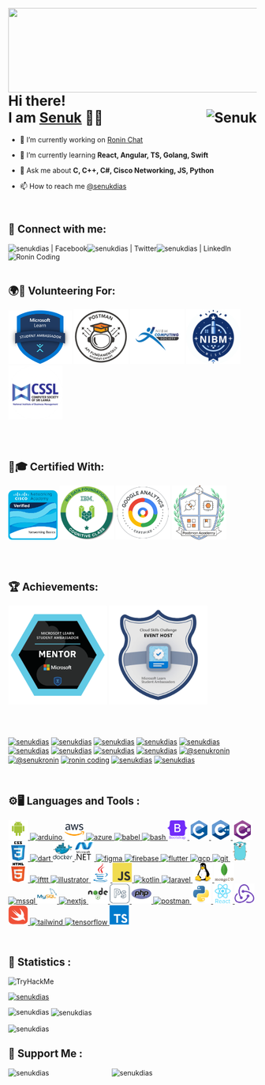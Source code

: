 <img align="right" width="823" height="171"  src="banner.png" /> </br> </br>

# Hi there!</br> I am [Senuk][instagram] 👋💗 <img align="right" src="https://komarev.com/ghpvc/?username=senukdias" alt="Senuk" />


- 🔭 I’m currently working on [Ronin Chat](https://github.com/SenukDias/Ronin_Chat)

- 🌱 I’m currently learning **React, Angular, TS, Golang, Swift**

- 💬 Ask me about **C, C++, C#, Cisco Networking, JS, Python**

- 📫 How to reach me [@senukdias][twitter]

<br />

## 🤝 Connect with me:

[<img align="left" alt="senukdias | Facebook" src="https://img.shields.io/badge/Facebook-1877F2?style=for-the-badge&logo=facebook&logoColor=white" />][facebook]
[<img align="left" alt="senukdias | Twitter" src="https://img.shields.io/badge/Twitter-1DA1F2?style=for-the-badge&logo=twitter&logoColor=white" />][twitter]
[<img align="left" alt="senukdias | LinkedIn" src="https://img.shields.io/badge/LinkedIn-0077B5?style=for-the-badge&logo=linkedin&logoColor=white" />][linkedin]
[<img align="left" alt="Ronin Coding" src="https://img.shields.io/badge/YouTube-FF0000?style=for-the-badge&logo=youtube&logoColor=white" />][Youtube]

<br /><br /><br />
## 🌍🫶 Volunteering For:

<a href="https://mvp.microsoft.com/en-US/studentambassadors/profile/3e0a0280-22f7-4d52-875c-0059e287fb9c"><img src="Volunteering/MSLearn_SA.png" height="108" width="129"></img></a>
<a href="https://api.badgr.io/public/assertions/I7EIImg8T7mKghsWeewnLA"><img src="Certification/Postman_API_Fundamentals_Student_Expert.png" height="110" width="110"></img></a>
<a href="https://fb.com/senukdias"><img src="Volunteering/nibm_cs.png" height="110" width="110"></img></a>
<a href="https://fb.com/senukdias"><img src="Volunteering/mlsc.png" height="110" width="110"></img></a>
<a href="https://fb.com/senukdias"><img src="Volunteering/cssl.png" height="110" width="110" ></img></a>


<br /><br />
## 🔖🎓 Certified With:

<a href="https://www.credly.com/badges/1529f8a1-7606-4919-9517-7d1cb9cecba7/public_url"><img src="Certification/networking-basics.png" height="100" width="100"></img></a>
<a href="https://www.credly.com/badges/ce950faa-feb9-46a2-920f-e0821ad14569/public_url"><img src="Certification/big-data-foundations-level-1.png" height="110" width="110"></img></a>
<a href="https://skillshop.credential.net/72081c87-ba4a-4c56-97f3-a1ceac5d6935#gs.ag836o"><img src="Certification/google-analytics.png" height="110" width="110"></img></a>
<a href="http://verify.skilljar.com/c/wikhgzcehtj9"><img src="Certification/PostmanAcademyShield.png" height="110" width="110"></img></a>

<br /><br />

## 🏆 Achievements:

<a href="https://www.credly.com/badges/50fab7fb-2077-4ec7-9747-1794bee4e154/public_url"><img src="Achievement/MLSA-mentor.png" height="200" width="200"></img></a>
<a href="https://www.credly.com/badges/4d14aef6-323b-4f1a-abdc-34f0c5dcefeb/public_url"><img src="Achievement/event-host.png" height="200" width="200"></img></a>

<br /><br />

<p align="left">
<a href="https://codepen.io/senukdias" target="blank"><img align="center" src="https://raw.githubusercontent.com/rahuldkjain/github-profile-readme-generator/master/src/images/icons/Social/codepen.svg" alt="senukdias" height="30" width="40" /></a>
<a href="https://dev.to/senukdias" target="blank"><img align="center" src="https://raw.githubusercontent.com/rahuldkjain/github-profile-readme-generator/master/src/images/icons/Social/devto.svg" alt="senukdias" height="30" width="40" /></a>
<a href="https://twitter.com/senukdias" target="blank"><img align="center" src="https://raw.githubusercontent.com/rahuldkjain/github-profile-readme-generator/master/src/images/icons/Social/twitter.svg" alt="senukdias" height="30" width="40" /></a>
<a href="https://linkedin.com/in/senukdias" target="blank"><img align="center" src="https://raw.githubusercontent.com/rahuldkjain/github-profile-readme-generator/master/src/images/icons/Social/linked-in-alt.svg" alt="senukdias" height="30" width="40" /></a>
<a href="https://stackoverflow.com/users/senukdias" target="blank"><img align="center" src="https://raw.githubusercontent.com/rahuldkjain/github-profile-readme-generator/master/src/images/icons/Social/stack-overflow.svg" alt="senukdias" height="30" width="40" /></a>
<a href="https://codesandbox.com/senukdias" target="blank"><img align="center" src="https://raw.githubusercontent.com/rahuldkjain/github-profile-readme-generator/master/src/images/icons/Social/codesandbox.svg" alt="senukdias" height="30" width="40" /></a>
<a href="https://fb.com/senukdias" target="blank"><img align="center" src="https://raw.githubusercontent.com/rahuldkjain/github-profile-readme-generator/master/src/images/icons/Social/facebook.svg" alt="senukdias" height="30" width="40" /></a>
<a href="https://instagram.com/senukdias" target="blank"><img align="center" src="https://raw.githubusercontent.com/rahuldkjain/github-profile-readme-generator/master/src/images/icons/Social/instagram.svg" alt="senukdias" height="30" width="40" /></a>
<a href="https://www.behance.net/senukdias" target="blank"><img align="center" src="https://raw.githubusercontent.com/rahuldkjain/github-profile-readme-generator/master/src/images/icons/Social/behance.svg" alt="senukdias" height="30" width="40" /></a>
<a href="https://hashnode.com/@senukronin" target="blank"><img align="center" src="https://raw.githubusercontent.com/rahuldkjain/github-profile-readme-generator/master/src/images/icons/Social/hashnode.svg" alt="@senukronin" height="30" width="40" /></a>
<a href="https://medium.com/@senukronin" target="blank"><img align="center" src="https://raw.githubusercontent.com/rahuldkjain/github-profile-readme-generator/master/src/images/icons/Social/medium.svg" alt="@senukronin" height="30" width="40" /></a>
<a href="https://www.youtube.com/channel/UCUq2nWP8F9fQW-MSucMdWAA" target="blank"><img align="center" src="https://raw.githubusercontent.com/rahuldkjain/github-profile-readme-generator/master/src/images/icons/Social/youtube.svg" alt="ronin coding" height="30" width="40" /></a>
<a href="https://www.codechef.com/users/senukdias" target="blank"><img align="center" src="https://cdn.jsdelivr.net/npm/simple-icons@3.1.0/icons/codechef.svg" alt="senukdias" height="30" width="40" /></a>
<a href="https://www.leetcode.com/senukdias" target="blank"><img align="center" src="https://raw.githubusercontent.com/rahuldkjain/github-profile-readme-generator/master/src/images/icons/Social/leet-code.svg" alt="senukdias" height="30" width="40" /></a>
</p>


<br />


## ⚙️🖥️ Languages and Tools :
<p align="left"> <a href="https://developer.android.com" target="_blank" rel="noreferrer"> <img src="https://raw.githubusercontent.com/devicons/devicon/master/icons/android/android-original-wordmark.svg" alt="android" width="40" height="40"/> </a> <a href="https://www.arduino.cc/" target="_blank" rel="noreferrer"> <img src="https://cdn.worldvectorlogo.com/logos/arduino-1.svg" alt="arduino" width="40" height="40"/> </a> <a href="https://aws.amazon.com" target="_blank" rel="noreferrer"> <img src="https://raw.githubusercontent.com/devicons/devicon/master/icons/amazonwebservices/amazonwebservices-original-wordmark.svg" alt="aws" width="40" height="40"/> </a> <a href="https://azure.microsoft.com/en-in/" target="_blank" rel="noreferrer"> <img src="https://www.vectorlogo.zone/logos/microsoft_azure/microsoft_azure-icon.svg" alt="azure" width="40" height="40"/> </a> <a href="https://babeljs.io/" target="_blank" rel="noreferrer"> <img src="https://www.vectorlogo.zone/logos/babeljs/babeljs-icon.svg" alt="babel" width="40" height="40"/> </a> <a href="https://www.gnu.org/software/bash/" target="_blank" rel="noreferrer"> <img src="https://www.vectorlogo.zone/logos/gnu_bash/gnu_bash-icon.svg" alt="bash" width="40" height="40"/> </a> <a href="https://getbootstrap.com" target="_blank" rel="noreferrer"> <img src="https://raw.githubusercontent.com/devicons/devicon/master/icons/bootstrap/bootstrap-plain-wordmark.svg" alt="bootstrap" width="40" height="40"/> </a> <a href="https://www.cprogramming.com/" target="_blank" rel="noreferrer"> <img src="https://raw.githubusercontent.com/devicons/devicon/master/icons/c/c-original.svg" alt="c" width="40" height="40"/> </a> <a href="https://www.w3schools.com/cpp/" target="_blank" rel="noreferrer"> <img src="https://raw.githubusercontent.com/devicons/devicon/master/icons/cplusplus/cplusplus-original.svg" alt="cplusplus" width="40" height="40"/> </a> <a href="https://www.w3schools.com/cs/" target="_blank" rel="noreferrer"> <img src="https://raw.githubusercontent.com/devicons/devicon/master/icons/csharp/csharp-original.svg" alt="csharp" width="40" height="40"/> </a> <a href="https://www.w3schools.com/css/" target="_blank" rel="noreferrer"> <img src="https://raw.githubusercontent.com/devicons/devicon/master/icons/css3/css3-original-wordmark.svg" alt="css3" width="40" height="40"/> </a> <a href="https://dart.dev" target="_blank" rel="noreferrer"> <img src="https://www.vectorlogo.zone/logos/dartlang/dartlang-icon.svg" alt="dart" width="40" height="40"/> </a> <a href="https://www.docker.com/" target="_blank" rel="noreferrer"> <img src="https://raw.githubusercontent.com/devicons/devicon/master/icons/docker/docker-original-wordmark.svg" alt="docker" width="40" height="40"/> </a> <a href="https://dotnet.microsoft.com/" target="_blank" rel="noreferrer"> <img src="https://raw.githubusercontent.com/devicons/devicon/master/icons/dot-net/dot-net-original-wordmark.svg" alt="dotnet" width="40" height="40"/> </a> <a href="https://www.figma.com/" target="_blank" rel="noreferrer"> <img src="https://www.vectorlogo.zone/logos/figma/figma-icon.svg" alt="figma" width="40" height="40"/> </a> <a href="https://firebase.google.com/" target="_blank" rel="noreferrer"> <img src="https://www.vectorlogo.zone/logos/firebase/firebase-icon.svg" alt="firebase" width="40" height="40"/> </a> <a href="https://flutter.dev" target="_blank" rel="noreferrer"> <img src="https://www.vectorlogo.zone/logos/flutterio/flutterio-icon.svg" alt="flutter" width="40" height="40"/> </a> <a href="https://cloud.google.com" target="_blank" rel="noreferrer"> <img src="https://www.vectorlogo.zone/logos/google_cloud/google_cloud-icon.svg" alt="gcp" width="40" height="40"/> </a> <a href="https://git-scm.com/" target="_blank" rel="noreferrer"> <img src="https://www.vectorlogo.zone/logos/git-scm/git-scm-icon.svg" alt="git" width="40" height="40"/> </a> <a href="https://golang.org" target="_blank" rel="noreferrer"> <img src="https://raw.githubusercontent.com/devicons/devicon/master/icons/go/go-original.svg" alt="go" width="40" height="40"/> </a> <a href="https://www.w3.org/html/" target="_blank" rel="noreferrer"> <img src="https://raw.githubusercontent.com/devicons/devicon/master/icons/html5/html5-original-wordmark.svg" alt="html5" width="40" height="40"/> </a> <a href="https://ifttt.com/" target="_blank" rel="noreferrer"> <img src="https://www.vectorlogo.zone/logos/ifttt/ifttt-ar21.svg" alt="ifttt" width="40" height="40"/> </a> <a href="https://www.adobe.com/in/products/illustrator.html" target="_blank" rel="noreferrer"> <img src="https://www.vectorlogo.zone/logos/adobe_illustrator/adobe_illustrator-icon.svg" alt="illustrator" width="40" height="40"/> </a> <a href="https://www.java.com" target="_blank" rel="noreferrer"> <img src="https://raw.githubusercontent.com/devicons/devicon/master/icons/java/java-original.svg" alt="java" width="40" height="40"/> </a> <a href="https://developer.mozilla.org/en-US/docs/Web/JavaScript" target="_blank" rel="noreferrer"> <img src="https://raw.githubusercontent.com/devicons/devicon/master/icons/javascript/javascript-original.svg" alt="javascript" width="40" height="40"/> </a> <a href="https://kotlinlang.org" target="_blank" rel="noreferrer"> <img src="https://www.vectorlogo.zone/logos/kotlinlang/kotlinlang-icon.svg" alt="kotlin" width="40" height="40"/> </a> <a href="https://laravel.com/" target="_blank" rel="noreferrer"> <img src="https://laravel.com/img/logomark.min.svg" alt="laravel" width="40" height="40"/> </a> <a href="https://www.linux.org/" target="_blank" rel="noreferrer"> <img src="https://raw.githubusercontent.com/devicons/devicon/master/icons/linux/linux-original.svg" alt="linux" width="40" height="40"/> </a> <a href="https://www.mongodb.com/" target="_blank" rel="noreferrer"> <img src="https://raw.githubusercontent.com/devicons/devicon/master/icons/mongodb/mongodb-original-wordmark.svg" alt="mongodb" width="40" height="40"/> </a> <a href="https://www.microsoft.com/en-us/sql-server" target="_blank" rel="noreferrer"> <img src="https://www.svgrepo.com/show/303229/microsoft-sql-server-logo.svg" alt="mssql" width="40" height="40"/> </a> <a href="https://www.mysql.com/" target="_blank" rel="noreferrer"> <img src="https://raw.githubusercontent.com/devicons/devicon/master/icons/mysql/mysql-original-wordmark.svg" alt="mysql" width="40" height="40"/> </a> <a href="https://nextjs.org/" target="_blank" rel="noreferrer"> <img src="https://cdn.worldvectorlogo.com/logos/nextjs-2.svg" alt="nextjs" width="40" height="40"/> </a> <a href="https://nodejs.org" target="_blank" rel="noreferrer"> <img src="https://raw.githubusercontent.com/devicons/devicon/master/icons/nodejs/nodejs-original-wordmark.svg" alt="nodejs" width="40" height="40"/> </a> <a href="https://www.photoshop.com/en" target="_blank" rel="noreferrer"> <img src="https://raw.githubusercontent.com/devicons/devicon/master/icons/photoshop/photoshop-line.svg" alt="photoshop" width="40" height="40"/> </a> <a href="https://www.php.net" target="_blank" rel="noreferrer"> <img src="https://raw.githubusercontent.com/devicons/devicon/master/icons/php/php-original.svg" alt="php" width="40" height="40"/> </a> <a href="https://postman.com" target="_blank" rel="noreferrer"> <img src="https://www.vectorlogo.zone/logos/getpostman/getpostman-icon.svg" alt="postman" width="40" height="40"/> </a> <a href="https://www.python.org" target="_blank" rel="noreferrer"> <img src="https://raw.githubusercontent.com/devicons/devicon/master/icons/python/python-original.svg" alt="python" width="40" height="40"/> </a> <a href="https://reactjs.org/" target="_blank" rel="noreferrer"> <img src="https://raw.githubusercontent.com/devicons/devicon/master/icons/react/react-original-wordmark.svg" alt="react" width="40" height="40"/> </a> <a href="https://redux.js.org" target="_blank" rel="noreferrer"> <img src="https://raw.githubusercontent.com/devicons/devicon/master/icons/redux/redux-original.svg" alt="redux" width="40" height="40"/> </a> <a href="https://developer.apple.com/swift/" target="_blank" rel="noreferrer"> <img src="https://raw.githubusercontent.com/devicons/devicon/master/icons/swift/swift-original.svg" alt="swift" width="40" height="40"/> </a> <a href="https://tailwindcss.com/" target="_blank" rel="noreferrer"> <img src="https://www.vectorlogo.zone/logos/tailwindcss/tailwindcss-icon.svg" alt="tailwind" width="40" height="40"/> </a> <a href="https://www.tensorflow.org" target="_blank" rel="noreferrer"> <img src="https://www.vectorlogo.zone/logos/tensorflow/tensorflow-icon.svg" alt="tensorflow" width="40" height="40"/> </a> <a href="https://www.typescriptlang.org/" target="_blank" rel="noreferrer"> <img src="https://raw.githubusercontent.com/devicons/devicon/master/icons/typescript/typescript-original.svg" alt="typescript" width="40" height="40"/> </a> </p>

<br>


## 💯 Statistics :
<p align="left"> <img src="https://tryhackme-badges.s3.amazonaws.com/Senuk.Dias.png" alt="TryHackMe"> </p>

<p align="left"> <a href="https://github.com/ryo-ma/github-profile-trophy"><img src="https://github-profile-trophy.vercel.app/?username=senukdias" alt="senukdias" /></a> </p>

<p><img align="left" src="https://github-readme-stats.vercel.app/api/top-langs?username=senukdias&show_icons=true&theme=radical&locale=en&layout=compact" alt="senukdias" /></p>

<p>&nbsp;<img align="center" src="https://github-readme-stats.vercel.app/api?username=senukdias&show_icons=true&theme=radical&locale=en" alt="senukdias" /></p>

<p><img align="center" src="https://github-readme-streak-stats.herokuapp.com/?user=senukdias&theme=radical" alt="senukdias" /></p>

## 🍵 Support Me :
<p><a href="https://www.buymeacoffee.com/senukdias"> <img align="left" src="https://cdn.buymeacoffee.com/buttons/v2/default-yellow.png" height="50" width="210" alt="senukdias" /></a><a href="https://ko-fi.com/senukdias"> <img align="left" src="https://cdn.ko-fi.com/cdn/kofi3.png?v=3" height="50" width="210" alt="senukdias" /></a></p><br><br>


[instagram]: https://www.instagram.com/senukdias
[twitter]: https://twitter.com/senukdias
[facebook]: https://facebook.com/senukdias
[linkedin]: https://linkedin.com/in/senukdias
[youtube]: https://www.youtube.com/channel/UCUq2nWP8F9fQW-MSucMdWAA
